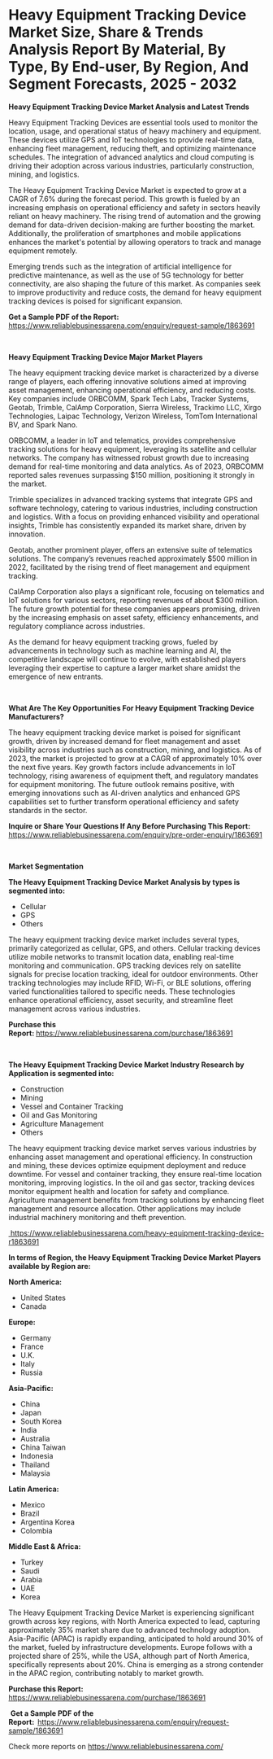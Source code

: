 <p><h1>Heavy Equipment Tracking Device Market Size, Share & Trends Analysis Report By Material, By Type, By End-user, By Region, And Segment Forecasts, 2025 - 2032</h1></p><p><strong>Heavy Equipment Tracking Device Market Analysis and Latest Trends</strong></p>
<p><p>Heavy Equipment Tracking Devices are essential tools used to monitor the location, usage, and operational status of heavy machinery and equipment. These devices utilize GPS and IoT technologies to provide real-time data, enhancing fleet management, reducing theft, and optimizing maintenance schedules. The integration of advanced analytics and cloud computing is driving their adoption across various industries, particularly construction, mining, and logistics.</p><p>The Heavy Equipment Tracking Device Market is expected to grow at a CAGR of 7.6% during the forecast period. This growth is fueled by an increasing emphasis on operational efficiency and safety in sectors heavily reliant on heavy machinery. The rising trend of automation and the growing demand for data-driven decision-making are further boosting the market. Additionally, the proliferation of smartphones and mobile applications enhances the market's potential by allowing operators to track and manage equipment remotely.</p><p>Emerging trends such as the integration of artificial intelligence for predictive maintenance, as well as the use of 5G technology for better connectivity, are also shaping the future of this market. As companies seek to improve productivity and reduce costs, the demand for heavy equipment tracking devices is poised for significant expansion.</p></p>
<p><strong>Get a Sample PDF of the Report:&nbsp;</strong> <a href="https://www.reliablebusinessarena.com/enquiry/request-sample/1863691?utm_campaign=2112&utm_medium=2&utm_source=Github&utm_content=ia&utm_term=19022025&utm_id=heavy-equipment-tracking-device">https://www.reliablebusinessarena.com/enquiry/request-sample/1863691</a></p>
<p>&nbsp;</p>
<p><strong>Heavy Equipment Tracking Device Major Market Players</strong></p>
<p><p>The heavy equipment tracking device market is characterized by a diverse range of players, each offering innovative solutions aimed at improving asset management, enhancing operational efficiency, and reducing costs. Key companies include ORBCOMM, Spark Tech Labs, Tracker Systems, Geotab, Trimble, CalAmp Corporation, Sierra Wireless, Trackimo LLC, Xirgo Technologies, Laipac Technology, Verizon Wireless, TomTom International BV, and Spark Nano.</p><p>ORBCOMM, a leader in IoT and telematics, provides comprehensive tracking solutions for heavy equipment, leveraging its satellite and cellular networks. The company has witnessed robust growth due to increasing demand for real-time monitoring and data analytics. As of 2023, ORBCOMM reported sales revenues surpassing $150 million, positioning it strongly in the market.</p><p>Trimble specializes in advanced tracking systems that integrate GPS and software technology, catering to various industries, including construction and logistics. With a focus on providing enhanced visibility and operational insights, Trimble has consistently expanded its market share, driven by innovation.</p><p>Geotab, another prominent player, offers an extensive suite of telematics solutions. The company’s revenues reached approximately $500 million in 2022, facilitated by the rising trend of fleet management and equipment tracking.</p><p>CalAmp Corporation also plays a significant role, focusing on telematics and IoT solutions for various sectors, reporting revenues of about $300 million. The future growth potential for these companies appears promising, driven by the increasing emphasis on asset safety, efficiency enhancements, and regulatory compliance across industries. </p><p>As the demand for heavy equipment tracking grows, fueled by advancements in technology such as machine learning and AI, the competitive landscape will continue to evolve, with established players leveraging their expertise to capture a larger market share amidst the emergence of new entrants.</p></p>
<p>&nbsp;</p>
<p><strong>What Are The Key Opportunities For Heavy Equipment Tracking Device Manufacturers?</strong></p>
<p><p>The heavy equipment tracking device market is poised for significant growth, driven by increased demand for fleet management and asset visibility across industries such as construction, mining, and logistics. As of 2023, the market is projected to grow at a CAGR of approximately 10% over the next five years. Key growth factors include advancements in IoT technology, rising awareness of equipment theft, and regulatory mandates for equipment monitoring. The future outlook remains positive, with emerging innovations such as AI-driven analytics and enhanced GPS capabilities set to further transform operational efficiency and safety standards in the sector.</p></p>
<p><strong>Inquire or Share Your Questions If Any Before Purchasing This Report:</strong> <a href="https://www.reliablebusinessarena.com/enquiry/pre-order-enquiry/1863691?utm_campaign=2112&utm_medium=2&utm_source=Github&utm_content=ia&utm_term=19022025&utm_id=heavy-equipment-tracking-device">https://www.reliablebusinessarena.com/enquiry/pre-order-enquiry/1863691</a></p>
<p>&nbsp;</p>
<p><strong>Market Segmentation</strong></p>
<p><strong>The Heavy Equipment Tracking Device Market Analysis by types is segmented into:</strong></p>
<p><ul><li>Cellular</li><li>GPS</li><li>Others</li></ul></p>
<p><p>The heavy equipment tracking device market includes several types, primarily categorized as cellular, GPS, and others. Cellular tracking devices utilize mobile networks to transmit location data, enabling real-time monitoring and communication. GPS tracking devices rely on satellite signals for precise location tracking, ideal for outdoor environments. Other tracking technologies may include RFID, Wi-Fi, or BLE solutions, offering varied functionalities tailored to specific needs. These technologies enhance operational efficiency, asset security, and streamline fleet management across various industries.</p></p>
<p><strong>Purchase this Report:&nbsp;</strong><a href="https://www.reliablebusinessarena.com/purchase/1863691?utm_campaign=2112&utm_medium=2&utm_source=Github&utm_content=ia&utm_term=19022025&utm_id=heavy-equipment-tracking-device">https://www.reliablebusinessarena.com/purchase/1863691</a></p>
<p>&nbsp;</p>
<p><strong>The Heavy Equipment Tracking Device Market Industry Research by Application is segmented into:</strong></p>
<p><ul><li>Construction</li><li>Mining</li><li>Vessel and Container Tracking</li><li>Oil and Gas Monitoring</li><li>Agriculture Management</li><li>Others</li></ul></p>
<p><p>The heavy equipment tracking device market serves various industries by enhancing asset management and operational efficiency. In construction and mining, these devices optimize equipment deployment and reduce downtime. For vessel and container tracking, they ensure real-time location monitoring, improving logistics. In the oil and gas sector, tracking devices monitor equipment health and location for safety and compliance. Agriculture management benefits from tracking solutions by enhancing fleet management and resource allocation. Other applications may include industrial machinery monitoring and theft prevention.</p></p>
<p><a href="https://www.reliablebusinessarena.com/heavy-equipment-tracking-device-r1863691?utm_campaign=2112&utm_medium=2&utm_source=Github&utm_content=ia&utm_term=19022025&utm_id=heavy-equipment-tracking-device">&nbsp;https://www.reliablebusinessarena.com/heavy-equipment-tracking-device-r1863691</a></p>
<p><strong>In terms of Region, the Heavy Equipment Tracking Device Market Players available by Region are:</strong></p>
<p>
    <p> <strong> North America: </strong>
        <ul>
            <li>United States</li>
            <li>Canada</li>
        </ul>
        </p> 
    <p> <strong> Europe: </strong>
        <ul>
            <li>Germany</li>
            <li>France</li>
            <li>U.K.</li>
            <li>Italy</li>
            <li>Russia</li>
        </ul>
        </p> 
    <p> <strong> Asia-Pacific: </strong>
        <ul>
            <li>China</li>
            <li>Japan</li>
            <li>South Korea</li>
            <li>India</li>
            <li>Australia</li>
            <li>China Taiwan</li>
            <li>Indonesia</li>
            <li>Thailand</li>
            <li>Malaysia</li>
        </ul>
        </p> 
    <p> <strong> Latin America: </strong>
        <ul>
            <li>Mexico</li>
            <li>Brazil</li>
            <li>Argentina Korea</li>
            <li>Colombia</li>
        </ul>
        </p> 
    <p> <strong> Middle East & Africa: </strong>
        <ul>
            <li>Turkey</li>
            <li>Saudi</li>
            <li>Arabia</li>
            <li>UAE</li>
            <li>Korea</li>
        </ul>
    </p>
    </p>
<p><p>The Heavy Equipment Tracking Device Market is experiencing significant growth across key regions, with North America expected to lead, capturing approximately 35% market share due to advanced technology adoption. Asia-Pacific (APAC) is rapidly expanding, anticipated to hold around 30% of the market, fueled by infrastructure developments. Europe follows with a projected share of 25%, while the USA, although part of North America, specifically represents about 20%. China is emerging as a strong contender in the APAC region, contributing notably to market growth.</p></p>
<p><strong>Purchase this Report: </strong><a href="https://www.reliablebusinessarena.com/purchase/1863691?utm_campaign=2112&utm_medium=2&utm_source=Github&utm_content=ia&utm_term=19022025&utm_id=heavy-equipment-tracking-device">https://www.reliablebusinessarena.com/purchase/1863691</a></p>
<p>&nbsp;<strong>Get a Sample PDF of the Report:&nbsp;&nbsp;</strong><a href="https://www.reliablebusinessarena.com/enquiry/request-sample/1863691?utm_campaign=2112&utm_medium=2&utm_source=Github&utm_content=ia&utm_term=19022025&utm_id=heavy-equipment-tracking-device">https://www.reliablebusinessarena.com/enquiry/request-sample/1863691</a></p>
<p><strong></strong></p>
<p>Check more reports on <a href="https://www.reliablebusinessarena.com/?utm_campaign=2112&utm_medium=2&utm_source=Github&utm_content=ia&utm_term=19022025&utm_id=heavy-equipment-tracking-device">https://www.reliablebusinessarena.com/</a></p>
